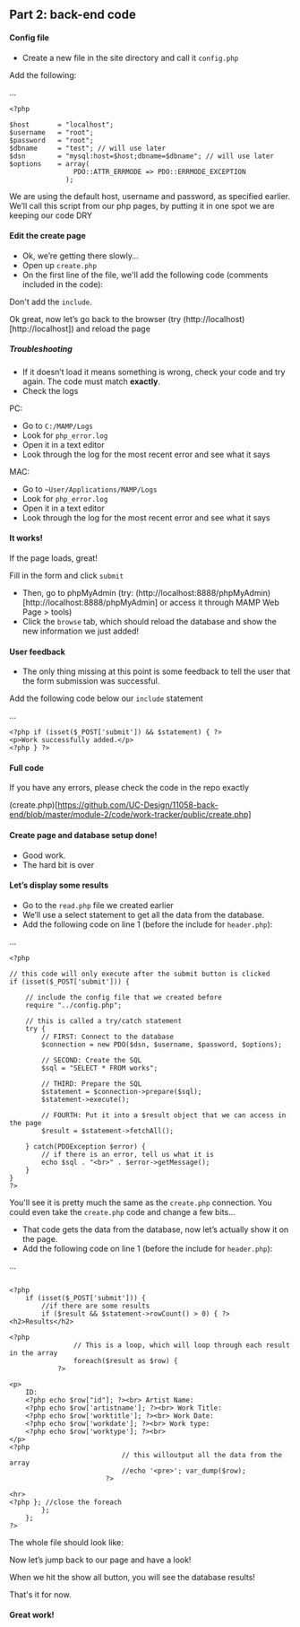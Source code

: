 ## Part 2: back-end code


#### Config file
*   Create a new file in the site directory and call it `config.php`

Add the following:

...
```
<?php

$host       = "localhost";
$username   = "root";
$password   = "root";
$dbname     = "test"; // will use later
$dsn        = "mysql:host=$host;dbname=$dbname"; // will use later
$options    = array(
                PDO::ATTR_ERRMODE => PDO::ERRMODE_EXCEPTION
              );

```
We are using the default host, username and password, as specified earlier.
We’ll call this script from our php pages, by putting it in one spot we are keeping our code DRY

#### Edit the create page
*   Ok, we’re getting there slowly…
*   Open up `create.php`
*   On the first line of the file, we'll add the following code (comments included in the code):

<script src="https://gist.github.com/ben-ennis-butler/4d2b6236efc9cc4949b2827ae5f17297.js"></script>

Don't add the `include`.

Ok great, now let’s go back to the browser (try (http://localhost)[http://localhost]) and reload the page

##### Troubleshooting
*   If it doesn’t load it means something is wrong, check your code and try again. The code must match **exactly**.
*   Check the logs

PC:
*   Go to `C:/MAMP/Logs` 
*   Look for `php_error.log`
*   Open it in a text editor
*   Look through the log for the most recent error and see what it says

MAC: 
*   Go to `~User/Applications/MAMP/Logs`
*   Look for `php_error.log`
*   Open it in a text editor
*   Look through the log for the most recent error and see what it says

#### It works! 
If the page loads, great!

Fill in the form and click `submit`

*   Then, go to phpMyAdmin (try: (http://localhost:8888/phpMyAdmin)[http://localhost:8888/phpMyAdmin] or access it through MAMP Web Page > tools) 
*   Click the `browse` tab, which should reload the database and show the new information we just added!

#### User feedback
*   The only thing missing at this point is some feedback to tell the user that the form submission was successful. 

Add the following code below our `include` statement

...
```
<?php if (isset($_POST['submit']) && $statement) { ?>
<p>Work successfully added.</p>
<?php } ?>

```

#### Full code 

If you have any errors, please check the code in the repo exactly

(create.php)[https://github.com/UC-Design/11058-back-end/blob/master/module-2/code/work-tracker/public/create.php]


#### Create page and database setup done!
*   Good work.
*   The hard bit is over

#### Let’s display some results
*   Go to the `read.php` file we created earlier
*   We’ll use a select statement to get all the data from the database. 
*   Add the following code on line 1 (before the include for `header.php`): 

...
```
<?php 

// this code will only execute after the submit button is clicked
if (isset($_POST['submit'])) {
	
    // include the config file that we created before
    require "../config.php"; 
    
    // this is called a try/catch statement 
	try {
        // FIRST: Connect to the database
        $connection = new PDO($dsn, $username, $password, $options);
		
        // SECOND: Create the SQL 
        $sql = "SELECT * FROM works";
        
        // THIRD: Prepare the SQL
        $statement = $connection->prepare($sql);
        $statement->execute();
        
        // FOURTH: Put it into a $result object that we can access in the page
        $result = $statement->fetchAll();

	} catch(PDOException $error) {
        // if there is an error, tell us what it is
		echo $sql . "<br>" . $error->getMessage();
	}	
}
?>

```

You'll see it is pretty much the same as the `create.php` connection. You could even take the `create.php` code and change a few bits...

*   That code gets the data from the database, now let’s actually show it on the page. 
*   Add the following code on line 1 (before the include for `header.php`):

...
```

<?php  
    if (isset($_POST['submit'])) {
        //if there are some results
        if ($result && $statement->rowCount() > 0) { ?>
<h2>Results</h2>

<?php 
                // This is a loop, which will loop through each result in the array
                foreach($result as $row) { 
            ?>

<p>
    ID:
    <?php echo $row["id"]; ?><br> Artist Name:
    <?php echo $row['artistname']; ?><br> Work Title:
    <?php echo $row['worktitle']; ?><br> Work Date:
    <?php echo $row['workdate']; ?><br> Work type:
    <?php echo $row['worktype']; ?><br>
</p>
<?php 
                            // this willoutput all the data from the array
                            //echo '<pre>'; var_dump($row); 
                        ?>

<hr>
<?php }; //close the foreach
        }; 
    }; 
?>

```

The whole file should look like:

<script src="https://gist.github.com/ben-ennis-butler/2cf2d16e6adb35b82cf728a22bb95bbc.js"></script>


Now let’s jump back to our page and have a look!

When we hit the show all button, you will see the database results! 

That's it for now. 

#### Great work!